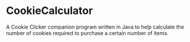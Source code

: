 CookieCalculator
================

A Cookie Clicker companion program written in Java to help calculate the number of cookies required to purchase a certain number of items.
